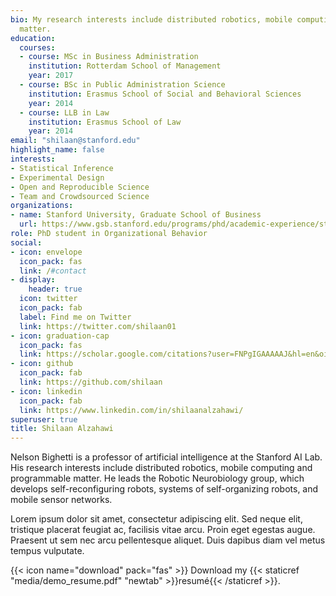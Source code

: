 ```yaml
---
bio: My research interests include distributed robotics, mobile computing and programmable
  matter.
education:
  courses:
  - course: MSc in Business Administration
    institution: Rotterdam School of Management
    year: 2017
  - course: BSc in Public Administration Science
    institution: Erasmus School of Social and Behavioral Sciences
    year: 2014
  - course: LLB in Law
    institution: Erasmus School of Law
    year: 2014
email: "shilaan@stanford.edu"
highlight_name: false
interests:
- Statistical Inference
- Experimental Design
- Open and Reproducible Science
- Team and Crowdsourced Science
organizations:
- name: Stanford University, Graduate School of Business
  url: https://www.gsb.stanford.edu/programs/phd/academic-experience/students/shilaan-alzahawi
role: PhD student in Organizational Behavior
social:
- icon: envelope
  icon_pack: fas
  link: /#contact
- display:
    header: true
  icon: twitter
  icon_pack: fab
  label: Find me on Twitter
  link: https://twitter.com/shilaan01
- icon: graduation-cap
  icon_pack: fas
  link: https://scholar.google.com/citations?user=FNPgIGAAAAAJ&hl=en&oi=sra
- icon: github
  icon_pack: fab
  link: https://github.com/shilaan
- icon: linkedin
  icon_pack: fab
  link: https://www.linkedin.com/in/shilaanalzahawi/
superuser: true
title: Shilaan Alzahawi 
---
```


Nelson Bighetti is a professor of artificial intelligence at the Stanford AI Lab. His research interests include distributed robotics, mobile computing and programmable matter. He leads the Robotic Neurobiology group, which develops self-reconfiguring robots, systems of self-organizing robots, and mobile sensor networks.

Lorem ipsum dolor sit amet, consectetur adipiscing elit. Sed neque elit, tristique placerat feugiat ac, facilisis vitae arcu. Proin eget egestas augue. Praesent ut sem nec arcu pellentesque aliquet. Duis dapibus diam vel metus tempus vulputate.

{{< icon name="download" pack="fas" >}} Download my {{< staticref "media/demo_resume.pdf" "newtab" >}}resumé{{< /staticref >}}.
